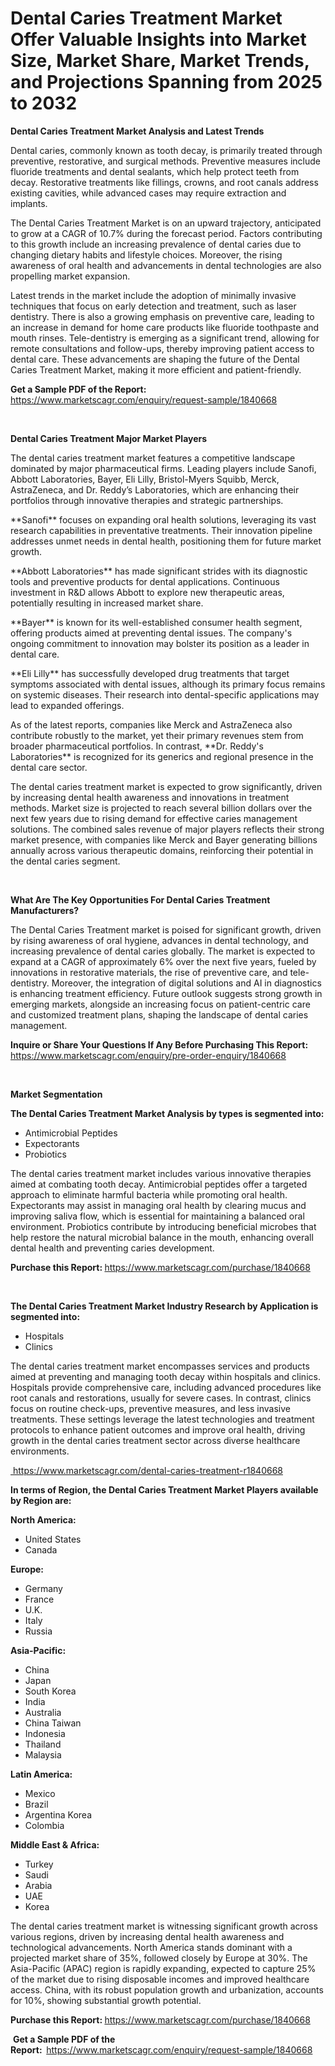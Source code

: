 <p><h1>Dental Caries Treatment Market Offer Valuable Insights into Market Size, Market Share, Market Trends, and Projections Spanning from 2025 to 2032</h1></p><p><strong>Dental Caries Treatment Market Analysis and Latest Trends</strong></p>
<p><p>Dental caries, commonly known as tooth decay, is primarily treated through preventive, restorative, and surgical methods. Preventive measures include fluoride treatments and dental sealants, which help protect teeth from decay. Restorative treatments like fillings, crowns, and root canals address existing cavities, while advanced cases may require extraction and implants.</p><p>The Dental Caries Treatment Market is on an upward trajectory, anticipated to grow at a CAGR of 10.7% during the forecast period. Factors contributing to this growth include an increasing prevalence of dental caries due to changing dietary habits and lifestyle choices. Moreover, the rising awareness of oral health and advancements in dental technologies are also propelling market expansion.</p><p>Latest trends in the market include the adoption of minimally invasive techniques that focus on early detection and treatment, such as laser dentistry. There is also a growing emphasis on preventive care, leading to an increase in demand for home care products like fluoride toothpaste and mouth rinses. Tele-dentistry is emerging as a significant trend, allowing for remote consultations and follow-ups, thereby improving patient access to dental care. These advancements are shaping the future of the Dental Caries Treatment Market, making it more efficient and patient-friendly.</p></p>
<p><strong>Get a Sample PDF of the Report:&nbsp;</strong> <a href="https://www.marketscagr.com/enquiry/request-sample/1840668?utm_campaign=3509&utm_medium=2&utm_source=Github&utm_content=ia&utm_term=13042025&utm_id=dental-caries-treatment">https://www.marketscagr.com/enquiry/request-sample/1840668</a></p>
<p>&nbsp;</p>
<p><strong>Dental Caries Treatment Major Market Players</strong></p>
<p><p>The dental caries treatment market features a competitive landscape dominated by major pharmaceutical firms. Leading players include Sanofi, Abbott Laboratories, Bayer, Eli Lilly, Bristol-Myers Squibb, Merck, AstraZeneca, and Dr. Reddy’s Laboratories, which are enhancing their portfolios through innovative therapies and strategic partnerships.</p><p>**Sanofi** focuses on expanding oral health solutions, leveraging its vast research capabilities in preventative treatments. Their innovation pipeline addresses unmet needs in dental health, positioning them for future market growth.</p><p>**Abbott Laboratories** has made significant strides with its diagnostic tools and preventive products for dental applications. Continuous investment in R&D allows Abbott to explore new therapeutic areas, potentially resulting in increased market share.</p><p>**Bayer** is known for its well-established consumer health segment, offering products aimed at preventing dental issues. The company's ongoing commitment to innovation may bolster its position as a leader in dental care.</p><p>**Eli Lilly** has successfully developed drug treatments that target symptoms associated with dental issues, although its primary focus remains on systemic diseases. Their research into dental-specific applications may lead to expanded offerings.</p><p>As of the latest reports, companies like Merck and AstraZeneca also contribute robustly to the market, yet their primary revenues stem from broader pharmaceutical portfolios. In contrast, **Dr. Reddy's Laboratories** is recognized for its generics and regional presence in the dental care sector.</p><p>The dental caries treatment market is expected to grow significantly, driven by increasing dental health awareness and innovations in treatment methods. Market size is projected to reach several billion dollars over the next few years due to rising demand for effective caries management solutions. The combined sales revenue of major players reflects their strong market presence, with companies like Merck and Bayer generating billions annually across various therapeutic domains, reinforcing their potential in the dental caries segment.</p></p>
<p>&nbsp;</p>
<p><strong>What Are The Key Opportunities For Dental Caries Treatment Manufacturers?</strong></p>
<p><p>The Dental Caries Treatment market is poised for significant growth, driven by rising awareness of oral hygiene, advances in dental technology, and increasing prevalence of dental caries globally. The market is expected to expand at a CAGR of approximately 6% over the next five years, fueled by innovations in restorative materials, the rise of preventive care, and tele-dentistry. Moreover, the integration of digital solutions and AI in diagnostics is enhancing treatment efficiency. Future outlook suggests strong growth in emerging markets, alongside an increasing focus on patient-centric care and customized treatment plans, shaping the landscape of dental caries management.</p></p>
<p><strong>Inquire or Share Your Questions If Any Before Purchasing This Report:</strong> <a href="https://www.marketscagr.com/enquiry/pre-order-enquiry/1840668?utm_campaign=3509&utm_medium=2&utm_source=Github&utm_content=ia&utm_term=13042025&utm_id=dental-caries-treatment">https://www.marketscagr.com/enquiry/pre-order-enquiry/1840668</a></p>
<p>&nbsp;</p>
<p><strong>Market Segmentation</strong></p>
<p><strong>The Dental Caries Treatment Market Analysis by types is segmented into:</strong></p>
<p><ul><li>Antimicrobial Peptides</li><li>Expectorants</li><li>Probiotics</li></ul></p>
<p><p>The dental caries treatment market includes various innovative therapies aimed at combating tooth decay. Antimicrobial peptides offer a targeted approach to eliminate harmful bacteria while promoting oral health. Expectorants may assist in managing oral health by clearing mucus and improving saliva flow, which is essential for maintaining a balanced oral environment. Probiotics contribute by introducing beneficial microbes that help restore the natural microbial balance in the mouth, enhancing overall dental health and preventing caries development.</p></p>
<p><strong>Purchase this Report:&nbsp;</strong><a href="https://www.marketscagr.com/purchase/1840668?utm_campaign=3509&utm_medium=2&utm_source=Github&utm_content=ia&utm_term=13042025&utm_id=dental-caries-treatment">https://www.marketscagr.com/purchase/1840668</a></p>
<p>&nbsp;</p>
<p><strong>The Dental Caries Treatment Market Industry Research by Application is segmented into:</strong></p>
<p><ul><li>Hospitals</li><li>Clinics</li></ul></p>
<p><p>The dental caries treatment market encompasses services and products aimed at preventing and managing tooth decay within hospitals and clinics. Hospitals provide comprehensive care, including advanced procedures like root canals and restorations, usually for severe cases. In contrast, clinics focus on routine check-ups, preventive measures, and less invasive treatments. These settings leverage the latest technologies and treatment protocols to enhance patient outcomes and improve oral health, driving growth in the dental caries treatment sector across diverse healthcare environments.</p></p>
<p><a href="https://www.marketscagr.com/dental-caries-treatment-r1840668?utm_campaign=3509&utm_medium=2&utm_source=Github&utm_content=ia&utm_term=13042025&utm_id=dental-caries-treatment">&nbsp;https://www.marketscagr.com/dental-caries-treatment-r1840668</a></p>
<p><strong>In terms of Region, the Dental Caries Treatment Market Players available by Region are:</strong></p>
<p>
    <p> <strong> North America: </strong>
        <ul>
            <li>United States</li>
            <li>Canada</li>
        </ul>
        </p> 
    <p> <strong> Europe: </strong>
        <ul>
            <li>Germany</li>
            <li>France</li>
            <li>U.K.</li>
            <li>Italy</li>
            <li>Russia</li>
        </ul>
        </p> 
    <p> <strong> Asia-Pacific: </strong>
        <ul>
            <li>China</li>
            <li>Japan</li>
            <li>South Korea</li>
            <li>India</li>
            <li>Australia</li>
            <li>China Taiwan</li>
            <li>Indonesia</li>
            <li>Thailand</li>
            <li>Malaysia</li>
        </ul>
        </p> 
    <p> <strong> Latin America: </strong>
        <ul>
            <li>Mexico</li>
            <li>Brazil</li>
            <li>Argentina Korea</li>
            <li>Colombia</li>
        </ul>
        </p> 
    <p> <strong> Middle East & Africa: </strong>
        <ul>
            <li>Turkey</li>
            <li>Saudi</li>
            <li>Arabia</li>
            <li>UAE</li>
            <li>Korea</li>
        </ul>
    </p>
    </p>
<p><p>The dental caries treatment market is witnessing significant growth across various regions, driven by increasing dental health awareness and technological advancements. North America stands dominant with a projected market share of 35%, followed closely by Europe at 30%. The Asia-Pacific (APAC) region is rapidly expanding, expected to capture 25% of the market due to rising disposable incomes and improved healthcare access. China, with its robust population growth and urbanization, accounts for 10%, showing substantial growth potential.</p></p>
<p><strong>Purchase this Report: </strong><a href="https://www.marketscagr.com/purchase/1840668?utm_campaign=3509&utm_medium=2&utm_source=Github&utm_content=ia&utm_term=13042025&utm_id=dental-caries-treatment">https://www.marketscagr.com/purchase/1840668</a></p>
<p>&nbsp;<strong>Get a Sample PDF of the Report:&nbsp;&nbsp;</strong><a href="https://www.marketscagr.com/enquiry/request-sample/1840668?utm_campaign=3509&utm_medium=2&utm_source=Github&utm_content=ia&utm_term=13042025&utm_id=dental-caries-treatment">https://www.marketscagr.com/enquiry/request-sample/1840668</a></p>
<p><strong></strong></p>
<p><p></p><p></p><p></p></p>
